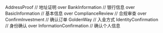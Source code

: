 AddressProof            // 地址证明   over
BankInformation         // 银行信息   over
BasicInformation        // 基本信息   over
ComplianceReview        // 合规审查   over
ConfirmInvestment       // 确认订单
GoldenWay               // 入金方式
IdentityConfirmation    // 身份确认   over
InformationConfirmation // 确认个人信息
